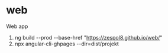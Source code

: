 # web

Web app
1. ng build --prod --base-href "https://zespol8.github.io/web/"
2. npx angular-cli-ghpages --dir=dist/projekt
